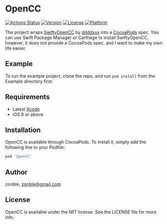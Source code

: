 # OpenCC

[![Actions Status](https://github.com/zonble/OpenCC/workflows/Build/badge.svg)](https://github.com/zonble/OpenCC/actions)
[![Version](https://img.shields.io/cocoapods/v/OpenCC.svg?style=flat)](https://cocoapods.org/pods/OpenCC)
[![License](https://img.shields.io/cocoapods/l/OpenCC.svg?style=flat)](https://cocoapods.org/pods/OpenCC)
[![Platform](https://img.shields.io/cocoapods/p/OpenCC.svg?style=flat)](https://cocoapods.org/pods/OpenCC)

The project wraps [SwiftyOpenCC](https://github.com/ddddxxx/SwiftyOpenCC) by
[ddddxxx](https://github.com/ddddxxx) into a [CocoaPods](https://cocoapods.org)
spec. You can use Swift Package Manager or Carthage to install SwiftyOpenCC,
however, it does not provide a CocoaPods spec, and I want to make my own life
easier.

## Example

To run the example project, clone the repo, and run `pod install` from the
Example directory first.

## Requirements

- Latest [Xcode](https://developer.apple.com/xcode/)
- iOS 8 or above.

## Installation

OpenCC is available through CocoaPods. To install it, simply add the following
line to your Podfile:

```ruby
pod 'OpenCC'
```

## Author

zonble, zonble@gmail.com

## License

OpenCC is available under the MIT license. See the LICENSE file for more info.
